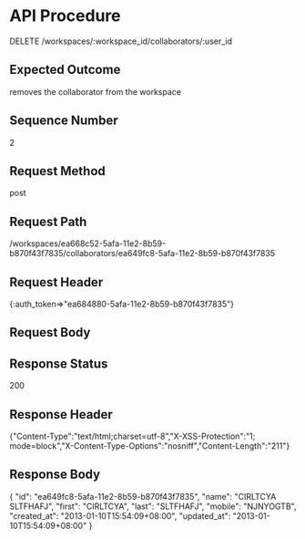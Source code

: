 # API Procedure
DELETE /workspaces/:workspace_id/collaborators/:user_id
## Expected Outcome
removes the collaborator from the workspace
## Sequence Number
2
## Request Method
post
## Request Path
/workspaces/ea668c52-5afa-11e2-8b59-b870f43f7835/collaborators/ea649fc8-5afa-11e2-8b59-b870f43f7835
## Request Header
{:auth_token=>"ea684880-5afa-11e2-8b59-b870f43f7835"}
## Request Body


## Response Status
200
## Response Header
{"Content-Type":"text/html;charset=utf-8","X-XSS-Protection":"1; mode=block","X-Content-Type-Options":"nosniff","Content-Length":"211"}

## Response Body
{
  "id": "ea649fc8-5afa-11e2-8b59-b870f43f7835",
  "name": "CIRLTCYA SLTFHAFJ",
  "first": "CIRLTCYA",
  "last": "SLTFHAFJ",
  "mobile": "NJNYOGTB",
  "created_at": "2013-01-10T15:54:09+08:00",
  "updated_at": "2013-01-10T15:54:09+08:00"
}
